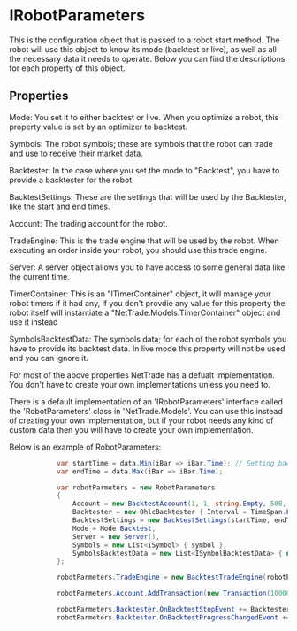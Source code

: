 <h1>IRobotParameters</h1>

This is the configuration object that is passed to a robot start method. The robot will use this object to know its mode (backtest or live), as well as all the necessary data it needs to operate. Below you can find the descriptions for each property of this object.

## Properties

Mode: You set it to either backtest or live. When you optimize a robot, this property value is set by an optimizer to backtest.

Symbols: The robot symbols; these are symbols that the robot can trade and use to receive their market data.

Backtester: In the case where you set the mode to "Backtest", you have to provide a backtester for the robot.

BacktestSettings: These are the settings that will be used by the Backtester, like the start and end times.

Account: The trading account for the robot.

TradeEngine: This is the trade engine that will be used by the robot. When executing an order inside your robot, you should use this trade engine.

Server: A server object allows you to have access to some general data like the current time.

TimerContainer: This is an "ITimerContainer" object, it will manage your robot timers if it had any, if you don't provdie any value for this property the robot itself will instantiate a "NetTrade.Models.TimerContainer" object and use it instead 

SymbolsBacktestData: The symbols data; for each of the robot symbols you have to provide its backtest data. In live mode this property will not be used and you can ignore it.

For most of the above properties NetTrade has a defualt implementation. You don't have to create your own implementations unless you need to.

There is a default implementation of an 'IRobotParameters' interface called the 'RobotParameters' class in 'NetTrade.Models'. You can use this instead of creating your own implementation, but if your robot needs any kind of custom data then you will have to create your own implementation.

Below is an example of RobotParameters:

```c#
            var startTime = data.Min(iBar => iBar.Time); // Setting backtest start/end time based on symbol available data
            var endTime = data.Max(iBar => iBar.Time);

            var robotParmeters = new RobotParameters
            {
                Account = new BacktestAccount(1, 1, string.Empty, 500, "ConsoleTester"),
                Backtester = new OhlcBacktester { Interval = TimeSpan.FromHours(1) },
                BacktestSettings = new BacktestSettings(startTime, endTime),
                Mode = Mode.Backtest,
                Server = new Server(),
                Symbols = new List<ISymbol> { symbol },
                SymbolsBacktestData = new List<ISymbolBacktestData> { new SymbolBacktestData(symbol, data) },
            };

            robotParmeters.TradeEngine = new BacktestTradeEngine(robotParmeters.Server, robotParmeters.Account);

            robotParmeters.Account.AddTransaction(new Transaction(10000, startTime));

            robotParmeters.Backtester.OnBacktestStopEvent += Backtester_OnBacktestStopEvent;
            robotParmeters.Backtester.OnBacktestProgressChangedEvent += Backtester_OnBacktestProgressChangedEvent;
```